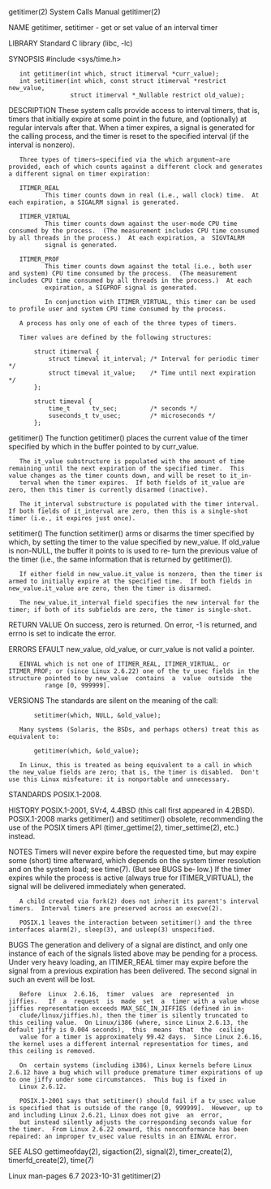 getitimer(2)                                                                                System Calls Manual                                                                                getitimer(2)

NAME
       getitimer, setitimer - get or set value of an interval timer

LIBRARY
       Standard C library (libc, -lc)

SYNOPSIS
       #include <sys/time.h>

       int getitimer(int which, struct itimerval *curr_value);
       int setitimer(int which, const struct itimerval *restrict new_value,
                     struct itimerval *_Nullable restrict old_value);

DESCRIPTION
       These  system calls provide access to interval timers, that is, timers that initially expire at some point in the future, and (optionally) at regular intervals after that.  When a timer expires, a
       signal is generated for the calling process, and the timer is reset to the specified interval (if the interval is nonzero).

       Three types of timers—specified via the which argument—are provided, each of which counts against a different clock and generates a different signal on timer expiration:

       ITIMER_REAL
              This timer counts down in real (i.e., wall clock) time.  At each expiration, a SIGALRM signal is generated.

       ITIMER_VIRTUAL
              This timer counts down against the user-mode CPU time consumed by the process.  (The measurement includes CPU time consumed by all threads in the process.)  At each expiration, a  SIGVTALRM
              signal is generated.

       ITIMER_PROF
              This timer counts down against the total (i.e., both user and system) CPU time consumed by the process.  (The measurement includes CPU time consumed by all threads in the process.)  At each
              expiration, a SIGPROF signal is generated.

              In conjunction with ITIMER_VIRTUAL, this timer can be used to profile user and system CPU time consumed by the process.

       A process has only one of each of the three types of timers.

       Timer values are defined by the following structures:

           struct itimerval {
               struct timeval it_interval; /* Interval for periodic timer */
               struct timeval it_value;    /* Time until next expiration */
           };

           struct timeval {
               time_t      tv_sec;         /* seconds */
               suseconds_t tv_usec;        /* microseconds */
           };

   getitimer()
       The function getitimer() places the current value of the timer specified by which in the buffer pointed to by curr_value.

       The it_value substructure is populated with the amount of time remaining until the next expiration of the specified timer.  This value changes as the timer counts down, and will be reset to it_in‐
       terval when the timer expires.  If both fields of it_value are zero, then this timer is currently disarmed (inactive).

       The it_interval substructure is populated with the timer interval.  If both fields of it_interval are zero, then this is a single-shot timer (i.e., it expires just once).

   setitimer()
       The  function  setitimer() arms or disarms the timer specified by which, by setting the timer to the value specified by new_value.  If old_value is non-NULL, the buffer it points to is used to re‐
       turn the previous value of the timer (i.e., the same information that is returned by getitimer()).

       If either field in new_value.it_value is nonzero, then the timer is armed to initially expire at the specified time.  If both fields in new_value.it_value are zero, then the timer is disarmed.

       The new_value.it_interval field specifies the new interval for the timer; if both of its subfields are zero, the timer is single-shot.

RETURN VALUE
       On success, zero is returned.  On error, -1 is returned, and errno is set to indicate the error.

ERRORS
       EFAULT new_value, old_value, or curr_value is not valid a pointer.

       EINVAL which is not one of ITIMER_REAL, ITIMER_VIRTUAL, or ITIMER_PROF; or (since Linux 2.6.22) one of the tv_usec fields in the structure pointed to by new_value  contains  a  value  outside  the
              range [0, 999999].

VERSIONS
       The standards are silent on the meaning of the call:

           setitimer(which, NULL, &old_value);

       Many systems (Solaris, the BSDs, and perhaps others) treat this as equivalent to:

           getitimer(which, &old_value);

       In Linux, this is treated as being equivalent to a call in which the new_value fields are zero; that is, the timer is disabled.  Don't use this Linux misfeature: it is nonportable and unnecessary.

STANDARDS
       POSIX.1-2008.

HISTORY
       POSIX.1-2001,  SVr4,  4.4BSD  (this  call  first  appeared  in  4.2BSD).   POSIX.1-2008  marks getitimer() and setitimer() obsolete, recommending the use of the POSIX timers API (timer_gettime(2),
       timer_settime(2), etc.) instead.

NOTES
       Timers will never expire before the requested time, but may expire some (short) time afterward, which depends on the system timer resolution and on the system load; see time(7).  (But see BUGS be‐
       low.)  If the timer expires while the process is active (always true for ITIMER_VIRTUAL), the signal will be delivered immediately when generated.

       A child created via fork(2) does not inherit its parent's interval timers.  Interval timers are preserved across an execve(2).

       POSIX.1 leaves the interaction between setitimer() and the three interfaces alarm(2), sleep(3), and usleep(3) unspecified.

BUGS
       The generation and delivery of a signal are distinct, and only one instance of each of the signals listed above may be pending for a process.  Under very heavy loading, an  ITIMER_REAL  timer  may
       expire before the signal from a previous expiration has been delivered.  The second signal in such an event will be lost.

       Before  Linux  2.6.16,  timer  values  are  represented  in  jiffies.   If  a  request  is  made  set  a  timer with a value whose jiffies representation exceeds MAX_SEC_IN_JIFFIES (defined in in‐
       clude/linux/jiffies.h), then the timer is silently truncated to this ceiling value.  On Linux/i386 (where, since Linux 2.6.13, the default jiffy is 0.004 seconds),  this  means  that  the  ceiling
       value for a timer is approximately 99.42 days.  Since Linux 2.6.16, the kernel uses a different internal representation for times, and this ceiling is removed.

       On  certain systems (including i386), Linux kernels before Linux 2.6.12 have a bug which will produce premature timer expirations of up to one jiffy under some circumstances.  This bug is fixed in
       Linux 2.6.12.

       POSIX.1-2001 says that setitimer() should fail if a tv_usec value is specified that is outside of the range [0, 999999].  However, up to and including Linux 2.6.21, Linux does not give  an  error,
       but instead silently adjusts the corresponding seconds value for the timer.  From Linux 2.6.22 onward, this nonconformance has been repaired: an improper tv_usec value results in an EINVAL error.

SEE ALSO
       gettimeofday(2), sigaction(2), signal(2), timer_create(2), timerfd_create(2), time(7)

Linux man-pages 6.7                                                                              2023-10-31                                                                                    getitimer(2)

